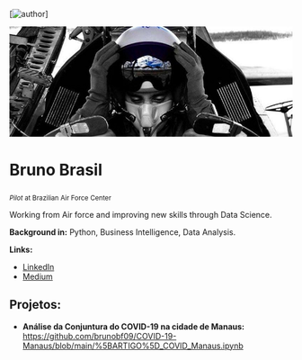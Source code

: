 [![author](https://img.shields.io/badge/author-brunobf09-red.svg)]

<p align="center">
  <img src="banner.png" >
</p>

# Bruno Brasil
<sub>*Pilot* at Brazilian Air Force Center</sub>

Working from Air force and improving new skills through  Data Science.

**Background in:** Python, Business Intelligence, Data Analysis.

**Links:**
* [LinkedIn](https://www.linkedin.com/in/bruno-brasil-8a34101b6/)
* [Medium](https://medium.com/@brunobf09)


## Projetos:

* **Análise da Conjuntura do COVID-19 na cidade de Manaus:** https://github.com/brunobf09/COVID-19-Manaus/blob/main/%5BARTIGO%5D_COVID_Manaus.ipynb

